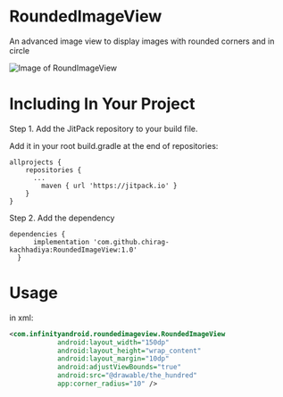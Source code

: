 # RoundedImageView
An advanced image view to display images with rounded corners and in circle

![Image of RoundImageView](http://infinityandroid.com/chirag/repo_imgs/rounded_image_view.png)

# Including In Your Project
Step 1. Add the JitPack repository to your build file.

Add it in your root build.gradle at the end of repositories:
```
allprojects {
	repositories {
	  ...
		maven { url 'https://jitpack.io' }
	}
}
```
  
  Step 2. Add the dependency
  ```
  dependencies {
		implementation 'com.github.chirag-kachhadiya:RoundedImageView:1.0'
	}
 ```
  
# Usage
in xml:

```xml
<com.infinityandroid.roundedimageview.RoundedImageView
            android:layout_width="150dp"
            android:layout_height="wrap_content"
            android:layout_margin="10dp"
            android:adjustViewBounds="true"
            android:src="@drawable/the_hundred"
            app:corner_radius="10" />
```
